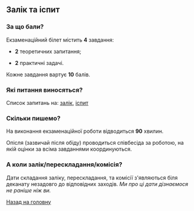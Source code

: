 ## Залік та іспит

### За що бали?

Екзаменаційний білет містить **4** завдання: 

- **2** теоретичних запитання;

- **2** практичні задачі.

Кожне завдання вартує **10** балів.

### Які питання виносяться?

Список запитань на: [залік](mid.md), [іспит](fin.md)

### Скільки пишемо?

На виконання екзаменаційної роботи відводиться **90** хвилин.

Опісля (зазвичай після обіду) проводиться співбесіда за роботою, на якій оцінки за всіма завданнями координуються.

### А коли залік/перескладання/комісія?

Дати складання заліку, перескладання, та комісії з'являються біля деканату незадовго до відповідних заходів. _Ми про ці дати дізнаємося не раніше ніж ви._

[Назад на головну](../README.md)

